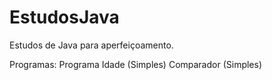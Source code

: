 # EstudosJava
Estudos de Java para aperfeiçoamento.

Programas:
Programa Idade (Simples)
Comparador (Simples)
